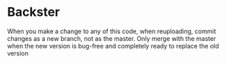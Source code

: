 # Backster

When you make a change to any of this code, when reuploading, commit changes as a new branch, not as the master. Only merge with the master when the new version is bug-free and completely ready to replace the old version
